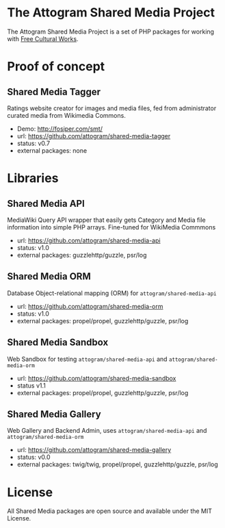 # The Attogram Shared Media Project

The Attogram Shared Media Project is a set of PHP packages for working with [Free Cultural Works](https://freedomdefined.org/Definition).

# Proof of concept

## Shared Media Tagger 
Ratings website creator for images and media files, fed from administrator curated media from Wikimedia Commons.
* Demo: http://fosiper.com/smt/
* url: https://github.com/attogram/shared-media-tagger
* status: v0.7
* external packages: none

# Libraries

## Shared Media API
MediaWiki Query API wrapper that easily gets Category and Media file information into simple PHP arrays. Fine-tuned for WikiMedia Commmons
* url: https://github.com/attogram/shared-media-api
* status: v1.0
* external packages: guzzlehttp/guzzle, psr/log

## Shared Media ORM
Database Object-relational mapping (ORM) for `attogram/shared-media-api`
* url: https://github.com/attogram/shared-media-orm
* status: v1.0
* external packages: propel/propel, guzzlehttp/guzzle, psr/log

## Shared Media Sandbox
Web Sandbox for testing `attogram/shared-media-api` and  `attogram/shared-media-orm`
* url: https://github.com/attogram/shared-media-sandbox
* status v1.1
* external packages: propel/propel, guzzlehttp/guzzle, psr/log

## Shared Media Gallery
Web Gallery and Backend Admin, uses `attogram/shared-media-api` and  `attogram/shared-media-orm`
* url: https://github.com/attogram/shared-media-gallery
* status: v0.0
* external packages: twig/twig, propel/propel, guzzlehttp/guzzle, psr/log

# License
All Shared Media packages are open source and available under the MIT License.
